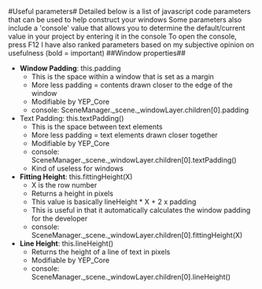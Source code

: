 #Useful parameters#
Detailed below is a list of javascript code parameters that can be used to help construct your windows
Some parameters also include a 'console' value that allows you to determine the default/current value in your project by entering it in the console
To open the console, press F12 
I have also ranked parameters based on my subjective opinion on usefulness (bold = important)
##Window properties##
- **Window Padding**: this.padding 
	- This is the space within a window that is set as a margin
	- More less padding = contents drawn closer to the edge of the window
	- Modifiable by YEP_Core
	- console: SceneManager._scene._windowLayer.children[0].padding
- Text Padding: this.textPadding()
	- This is the space between text elements
	- More less padding = text elements drawn closer together
	- Modifiable by YEP_Core
	- console: SceneManager._scene._windowLayer.children[0].textPadding()
	- Kind of useless for windows 
- **Fitting Height**: this.fittingHeight(X)
	- X is the row number
	- Returns a height in pixels 
	- This value is basically lineHeight * X + 2 x padding
	- This is useful in that it automatically calculates the window padding for the developer
	- console: SceneManager._scene._windowLayer.children[0].fittingHeight(X)
- **Line Height**: this.lineHeight()
	- Returns the height of a line of text in pixels
	- Modifiable by YEP_Core
	- console: SceneManager._scene._windowLayer.children[0].lineHeight()



